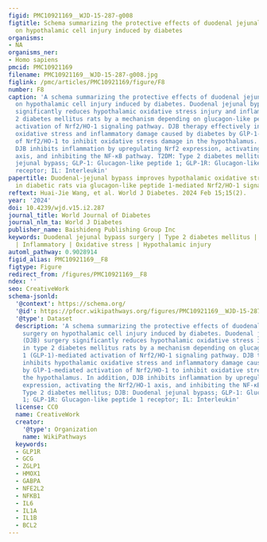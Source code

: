 ```yaml
---
figid: PMC10921169__WJD-15-287-g008
figtitle: Schema summarizing the protective effects of duodenal jejunal bypass surgery
  on hypothalamic cell injury induced by diabetes
organisms:
- NA
organisms_ner:
- Homo sapiens
pmcid: PMC10921169
filename: PMC10921169__WJD-15-287-g008.jpg
figlink: /pmc/articles/PMC10921169/figure/F8
number: F8
caption: 'A schema summarizing the protective effects of duodenal jejunal bypass surgery
  on hypothalamic cell injury induced by diabetes. Duodenal jejunal bypass (DJB) surgery
  significantly reduces hypothalamic oxidative stress injury and inflammation in type
  2 diabetes mellitus rats by a mechanism depending on glucagon-like peptide 1 (GLP-1)-mediated
  activation of Nrf2/HO-1 signaling pathway. DJB therapy effectively inhibits hypothalamic
  oxidative stress and inflammatory damage caused by diabetes by GlP-1-mediated activation
  of Nrf2/HO-1 to inhibit oxidative stress damage in the hypothalamus. In addition,
  DJB inhibits inflammation by upregulating Nrf2 expression, activating the Nrf2/HO-1
  axis, and inhibiting the NF-κB pathway. T2DM: Type 2 diabetes mellitus; DJB: Duodenal
  jejunal bypass; GLP-1: Glucagon-like peptide 1; GLP-1R: Glucagon-like peptide 1
  receptor; IL: Interleukin'
papertitle: Duodenal-jejunal bypass improves hypothalamic oxidative stress and inflammation
  in diabetic rats via glucagon-like peptide 1-mediated Nrf2/HO-1 signaling
reftext: Huai-Jie Wang, et al. World J Diabetes. 2024 Feb 15;15(2).
year: '2024'
doi: 10.4239/wjd.v15.i2.287
journal_title: World Journal of Diabetes
journal_nlm_ta: World J Diabetes
publisher_name: Baishideng Publishing Group Inc
keywords: Duodenal jejunal bypass surgery | Type 2 diabetes mellitus | Neuron apoptosis
  | Inflammatory | Oxidative stress | Hypothalamic injury
automl_pathway: 0.9028914
figid_alias: PMC10921169__F8
figtype: Figure
redirect_from: /figures/PMC10921169__F8
ndex: ''
seo: CreativeWork
schema-jsonld:
  '@context': https://schema.org/
  '@id': https://pfocr.wikipathways.org/figures/PMC10921169__WJD-15-287-g008.html
  '@type': Dataset
  description: 'A schema summarizing the protective effects of duodenal jejunal bypass
    surgery on hypothalamic cell injury induced by diabetes. Duodenal jejunal bypass
    (DJB) surgery significantly reduces hypothalamic oxidative stress injury and inflammation
    in type 2 diabetes mellitus rats by a mechanism depending on glucagon-like peptide
    1 (GLP-1)-mediated activation of Nrf2/HO-1 signaling pathway. DJB therapy effectively
    inhibits hypothalamic oxidative stress and inflammatory damage caused by diabetes
    by GlP-1-mediated activation of Nrf2/HO-1 to inhibit oxidative stress damage in
    the hypothalamus. In addition, DJB inhibits inflammation by upregulating Nrf2
    expression, activating the Nrf2/HO-1 axis, and inhibiting the NF-κB pathway. T2DM:
    Type 2 diabetes mellitus; DJB: Duodenal jejunal bypass; GLP-1: Glucagon-like peptide
    1; GLP-1R: Glucagon-like peptide 1 receptor; IL: Interleukin'
  license: CC0
  name: CreativeWork
  creator:
    '@type': Organization
    name: WikiPathways
  keywords:
  - GLP1R
  - GCG
  - ZGLP1
  - HMOX1
  - GABPA
  - NFE2L2
  - NFKB1
  - IL6
  - IL1A
  - IL1B
  - BCL2
---
```

